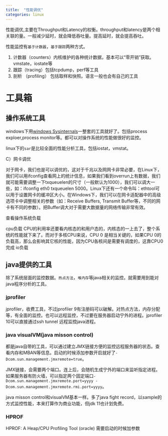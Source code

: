 ```yaml
---
title:  "性能调优"
categories: linux
---
```

性能调优,主要在Throughput和Latency的权衡。throughput和latency是两个相关联的量。一般减少延时，就会降低吞吐量。提高延时，就会提高吞吐。 

性能监控有`基于计数器`，`基于跟踪`两种方式。 

1. 计数器（counters）内核维护的各种统计数据，基本可以“零开销”获取。vmstate，iostate等
2. 跟踪（tracing）包括tcpdump，perf等工具
3. 剖析 （profiling） 包括取样和快照。语言一般也会有自己的工具








# 工具箱

## 操作系统工具

windows下用[windows Sysinternals](https://docs.microsoft.com/zh-cn/sysinternals/)一整套的工具就好了。包括process exploer,process monitor等。都可以对操作系统的性能做很好的监控。

linux下的`sar`是比较全面的性能分析工具，包括iostat，vmstat。



C）网卡调优

对于网卡，我们也是可以调优的，这对于千兆以及网网卡非常必要，在Linux下，我们可以用ifconfig查看网上的统计信息，如果我们看到overrun上有数据，我们就可能需要调整一下txqueuelen的尺寸（一般默认为1000），我们可以调大一些，如：ifconfig eth0 txqueuelen 5000。Linux下还有一个命令叫：ethtool可以用于设置网卡的缓冲区大小。在Windows下，我们可以在网卡适配器中的高级选项卡中调整相关的参数（如：Receive Buffers, Transmit Buffer等，不同的网卡有不同的参数）。把Buffer调大对于需要大数据量的网络传输非常有效。



查看操作系统负载

cpu负载	CPU的利用率还要看内核态的和用户态的，内核态的一上去了，整个系统的性能就下来了。而对于多核CPU来说，CPU 0 是相当关键的，如果CPU 0的负载高，那么会影响其它核的性能，因为CPU各核间是需要有调度的，这靠CPU0完成
io负载

## java提供的工具

除了系统层面的监控数据。`热点方法`，`堆内存`等java相关的监控。就需要用到能对java程序分析的工具。

### jprofiler
jprofiler，收费工具，不过jprofiler 9有注册码可以破解。对热点方法，内存分配等，有全面的监控。也可以远程监控，不过要在服务器启动宁外的进程。jprofiler 10可以直接通过ssh tunnel 远程监控java进程。

### java visualVM(java misson control)
都是java自带的工具，可以通过建立JMX链接方便的监控远程服务器的状态。查看内存和MBAN等信息。启动的时候添加参数开启就好了`-Dcom.sun.management.jmxremote=true`。

JMX链接，会需要两个端口。连上后，会随机生成宁外的端口来监听指定进程。如果服务器有防火墙，可以指定两个固定端口`-Dcom.sun.management.jmxremote.port=yyyy -Dcom.sun.management.jmxremote.rmi.port=yyyy`。

java misson control和visualVM基本一样。多了java fight record，以sample的方式监控性能，本来打算作为商业功能，但jdk 11也计划免费。

### HPROF
HPROF: A Heap/CPU Profiling Tool (oracle) 需要启动的时候加参数

